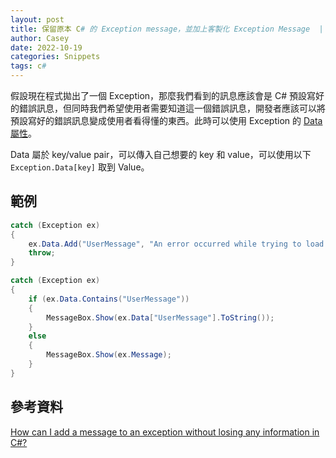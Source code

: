 ```yaml
---
layout: post
title: 保留原本 C# 的 Exception message，並加上客製化 Exception Message  | c#
author: Casey
date: 2022-10-19
categories: Snippets
tags: c#
---
```


假設現在程式拋出了一個 Exception，那麼我們看到的訊息應該會是 C# 預設寫好的錯誤訊息，但同時我們希望使用者需要知道這一個錯誤訊息，開發者應該可以將預設寫好的錯誤訊息變成使用者看得懂的東西。此時可以使用 Exception 的 [Data 屬性](https://learn.microsoft.com/en-us/dotnet/api/system.exception.data?redirectedfrom=MSDN&view=net-6.0#System_Exception_Data)。

Data 屬於 key/value pair，可以傳入自己想要的 key 和 value，可以使用以下 `Exception.Data[key]` 取到 Value。

## 範例

```c#
catch (Exception ex)
{
    ex.Data.Add("UserMessage", "An error occurred while trying to load the XSLT file.");
    throw;
}
```

```csharp
catch (Exception ex)
{
    if (ex.Data.Contains("UserMessage"))
    {
        MessageBox.Show(ex.Data["UserMessage"].ToString());
    }
    else
    {
        MessageBox.Show(ex.Message);
    }
}
```

## 參考資料

[How can I add a message to an exception without losing any information in C#?](https://stackoverflow.com/questions/14409988/how-can-i-add-a-message-to-an-exception-without-losing-any-information-in-c)
